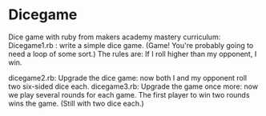 # Dicegame
Dice game with ruby from makers academy mastery curriculum:
Dicegame1.rb : write a simple dice game. (Game! You're probably going to need a loop of some sort.) The rules are:
If I roll higher than my opponent, I win.

dicegame2.rb: Upgrade the dice game: now both I and my opponent roll two six-sided dice each.
dicegame3.rb: Upgrade the game once more: now we play several rounds for each game. The first player to win two rounds wins the game. (Still with two dice each.)
